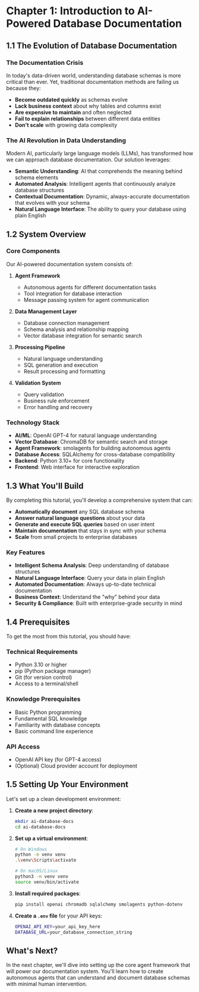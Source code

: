 # Chapter 1: Introduction to AI-Powered Database Documentation

## 1.1 The Evolution of Database Documentation

### The Documentation Crisis

In today's data-driven world, understanding database schemas is more critical than ever. Yet, traditional documentation methods are failing us because they:

- **Become outdated quickly** as schemas evolve
- **Lack business context** about why tables and columns exist
- **Are expensive to maintain** and often neglected
- **Fail to explain relationships** between different data entities
- **Don't scale** with growing data complexity

### The AI Revolution in Data Understanding

Modern AI, particularly large language models (LLMs), has transformed how we can approach database documentation. Our solution leverages:

- **Semantic Understanding**: AI that comprehends the meaning behind schema elements
- **Automated Analysis**: Intelligent agents that continuously analyze database structures
- **Contextual Documentation**: Dynamic, always-accurate documentation that evolves with your schema
- **Natural Language Interface**: The ability to query your database using plain English

## 1.2 System Overview

### Core Components

Our AI-powered documentation system consists of:

1. **Agent Framework**
   - Autonomous agents for different documentation tasks
   - Tool integration for database interaction
   - Message passing system for agent communication

2. **Data Management Layer**
   - Database connection management
   - Schema analysis and relationship mapping
   - Vector database integration for semantic search

3. **Processing Pipeline**
   - Natural language understanding
   - SQL generation and execution
   - Result processing and formatting

4. **Validation System**
   - Query validation
   - Business rule enforcement
   - Error handling and recovery

### Technology Stack

- **AI/ML**: OpenAI GPT-4 for natural language understanding
- **Vector Database**: ChromaDB for semantic search and storage
- **Agent Framework**: smolagents for building autonomous agents
- **Database Access**: SQLAlchemy for cross-database compatibility
- **Backend**: Python 3.10+ for core functionality
- **Frontend**: Web interface for interactive exploration

## 1.3 What You'll Build

By completing this tutorial, you'll develop a comprehensive system that can:

- **Automatically document** any SQL database schema
- **Answer natural language questions** about your data
- **Generate and execute SQL queries** based on user intent
- **Maintain documentation** that stays in sync with your schema
- **Scale** from small projects to enterprise databases

### Key Features

- **Intelligent Schema Analysis**: Deep understanding of database structures
- **Natural Language Interface**: Query your data in plain English
- **Automated Documentation**: Always up-to-date technical documentation
- **Business Context**: Understand the "why" behind your data
- **Security & Compliance**: Built with enterprise-grade security in mind

## 1.4 Prerequisites

To get the most from this tutorial, you should have:

### Technical Requirements

- Python 3.10 or higher
- pip (Python package manager)
- Git (for version control)
- Access to a terminal/shell

### Knowledge Prerequisites

- Basic Python programming
- Fundamental SQL knowledge
- Familiarity with database concepts
- Basic command line experience

### API Access

- OpenAI API key (for GPT-4 access)
- (Optional) Cloud provider account for deployment

## 1.5 Setting Up Your Environment

Let's set up a clean development environment:

1. **Create a new project directory**:

   ```bash
   mkdir ai-database-docs
   cd ai-database-docs
   ```

2. **Set up a virtual environment**:

   ```bash
   # On Windows
   python -m venv venv
   .\venv\Scripts\activate
   
   # On macOS/Linux
   python3 -m venv venv
   source venv/bin/activate
   ```

3. **Install required packages**:

   ```bash
   pip install openai chromadb sqlalchemy smolagents python-dotenv
   ```

4. **Create a `.env` file** for your API keys:

   ```bash
   OPENAI_API_KEY=your_api_key_here
   DATABASE_URL=your_database_connection_string
   ```

## What's Next?

In the next chapter, we'll dive into setting up the core agent framework that will power our documentation system. You'll learn how to create autonomous agents that can understand and document database schemas with minimal human intervention.
